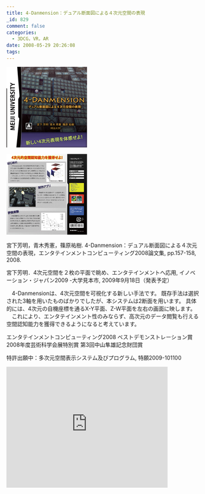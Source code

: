 ```yaml
---
title: 4-Danmension：デュアル断面図による４次元空間の表現
_id: 829
comment: false
categories:
  - 3DCG，VR，AR
date: 2008-05-29 20:26:08
tags:
---
```


[![4dposter1](/wp-content/uploads/2015/04/4dposter1.jpg)](/wp-content/uploads/2015/04/4dposter1.jpg)

[![4dposter2](/wp-content/uploads/2015/04/4dposter2.jpg)](/wp-content/uploads/2015/04/4dposter2.jpg)



宮下芳明，青木秀憲，篠原祐樹. 4-Danmension：デュアル断面図による４次元空間の表現，エンタテインメントコンピューティング2008論文集, pp.157-158, 2008.

宮下芳明．4次元空間を２枚の平面で眺め、エンタテインメントへ応用, イノベーション・ジャパン2009 -大学見本市, 2009年9月18日（発表予定）

　4-Danmensionは、4次元空間を可視化する新しい手法です。
既存手法は選択された3軸を用いたものばかりでしたが、本システムは2断面を用います。
具体的には、4次元の自機座標を通るX-Y平面、Z-W平面を左右の画面に映します。
　これにより、エンタテインメント性のみならず、高次元のデータ閲覧も行える空間認知能力を獲得できるようになると考えています。

エンタテインメントコンピューティング2008 ベストデモンストレーション賞
2008年度芸術科学会展特別賞
第3回中山隼雄記念財団賞

特許出願中：多次元空間表示システム及びプログラム, 特願2009-101100


<iframe width="420" height="315" src="https://www.youtube.com/embed/vrweBJT4eB4" frameborder="0" allowfullscreen></iframe>

